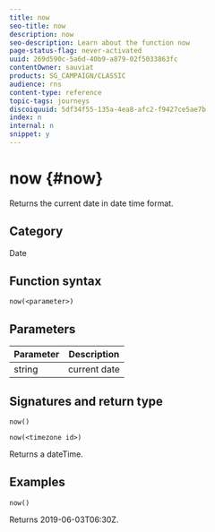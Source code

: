 ```yaml
---
title: now
seo-title: now
description: now
seo-description: Learn about the function now
page-status-flag: never-activated
uuid: 269d590c-5a6d-40b9-a879-02f5033863fc
contentOwner: sauviat
products: SG_CAMPAIGN/CLASSIC
audience: rns
content-type: reference
topic-tags: journeys
discoiquuid: 5df34f55-135a-4ea8-afc2-f9427ce5ae7b
index: n
internal: n
snippet: y
---
```


# now {#now}

Returns the current date in date time format.

## Category

Date

## Function syntax

`now(<parameter>)`

## Parameters

|Parameter|Description|
|--- |--- |
|string|current date|

## Signatures and return type

`now()`

`now(<timezone id>)`

Returns a dateTime.

## Examples

`now()`

Returns 2019-06-03T06:30Z.

